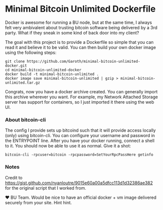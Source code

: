 # Minimal Bitcoin Unlimited Dockerfile

Docker is awesome for running a BU node, but at the same time, I always felt
very ambivalent about trusting bitcoin software being delivered by a 3rd party.
What if they sneak in some kind of back door into my client?

The goal with this project is to provide a Dockerfile so simple that you can
read it and believe it to be valid. You can then build your own docker image
using the following steps:

    git clone https://github.com/Garoth/minimal-bitcoin-unlimited-docker.git
    cd minimal-bitcoin-unlimited-docker
    docker build -t minimal-bitcoin-unlimited .
    docker image save minimal-bitcoin-unlimited | gzip > minimal-bitcoin-unlimited.tar.gz

Congrats, now you have a docker archive created. You can generally import this
archive wherever you want. For example, my Network Attached Storage server has
support for containers, so I just imported it there using the web UI.

### About bitcoin-cli

The config I provide sets up bitcoind such that it will provide access locally
(only) using bitcoin-cli. You can configure your username and password in the
ENTRYPOINT line. After you have your docker running, connect a shell to it.
You should now be able to use it as normal. Give it a shot:

    bitcoin-cli -rpcuser=bitcoin -rpcpassword=SetYourRpcPassHere getinfo  

### Notes

Credit to https://gist.github.com/nyanloutre/9015e60a00a5dfcc113d1d32386ae382
for the original script that I worked from.

❤ BU Team. Would be nice to have an official docker + vm image delivered
securely from your site. Hint hint.
